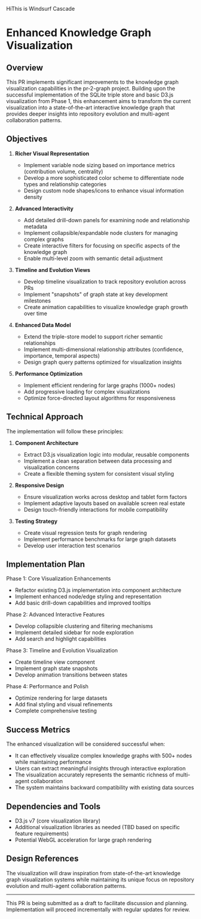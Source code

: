 HiThis is Windsurf Cascade

# Enhanced Knowledge Graph Visualization

## Overview
This PR implements significant improvements to the knowledge graph visualization capabilities in the pr-2-graph project. Building upon the successful implementation of the SQLite triple store and basic D3.js visualization from Phase 1, this enhancement aims to transform the current visualization into a state-of-the-art interactive knowledge graph that provides deeper insights into repository evolution and multi-agent collaboration patterns.

## Objectives

1. **Richer Visual Representation**
   - Implement variable node sizing based on importance metrics (contribution volume, centrality)
   - Develop a more sophisticated color scheme to differentiate node types and relationship categories
   - Design custom node shapes/icons to enhance visual information density

2. **Advanced Interactivity**
   - Add detailed drill-down panels for examining node and relationship metadata
   - Implement collapsible/expandable node clusters for managing complex graphs
   - Create interactive filters for focusing on specific aspects of the knowledge graph
   - Enable multi-level zoom with semantic detail adjustment

3. **Timeline and Evolution Views**
   - Develop timeline visualization to track repository evolution across PRs
   - Implement "snapshots" of graph state at key development milestones
   - Create animation capabilities to visualize knowledge graph growth over time

4. **Enhanced Data Model**
   - Extend the triple-store model to support richer semantic relationships
   - Implement multi-dimensional relationship attributes (confidence, importance, temporal aspects)
   - Design graph query patterns optimized for visualization insights

5. **Performance Optimization**
   - Implement efficient rendering for large graphs (1000+ nodes)
   - Add progressive loading for complex visualizations
   - Optimize force-directed layout algorithms for responsiveness

## Technical Approach

The implementation will follow these principles:

1. **Component Architecture**
   - Extract D3.js visualization logic into modular, reusable components
   - Implement a clean separation between data processing and visualization concerns
   - Create a flexible theming system for consistent visual styling

2. **Responsive Design**
   - Ensure visualization works across desktop and tablet form factors
   - Implement adaptive layouts based on available screen real estate
   - Design touch-friendly interactions for mobile compatibility

3. **Testing Strategy**
   - Create visual regression tests for graph rendering
   - Implement performance benchmarks for large graph datasets
   - Develop user interaction test scenarios

## Implementation Plan

Phase 1: Core Visualization Enhancements
- Refactor existing D3.js implementation into component architecture
- Implement enhanced node/edge styling and representation
- Add basic drill-down capabilities and improved tooltips

Phase 2: Advanced Interactive Features
- Develop collapsible clustering and filtering mechanisms
- Implement detailed sidebar for node exploration
- Add search and highlight capabilities

Phase 3: Timeline and Evolution Visualization
- Create timeline view component
- Implement graph state snapshots
- Develop animation transitions between states

Phase 4: Performance and Polish
- Optimize rendering for large datasets
- Add final styling and visual refinements
- Complete comprehensive testing

## Success Metrics

The enhanced visualization will be considered successful when:
- It can effectively visualize complex knowledge graphs with 500+ nodes while maintaining performance
- Users can extract meaningful insights through interactive exploration
- The visualization accurately represents the semantic richness of multi-agent collaboration
- The system maintains backward compatibility with existing data sources

## Dependencies and Tools

- D3.js v7 (core visualization library)
- Additional visualization libraries as needed (TBD based on specific feature requirements)
- Potential WebGL acceleration for large graph rendering

## Design References

The visualization will draw inspiration from state-of-the-art knowledge graph visualization systems while maintaining its unique focus on repository evolution and multi-agent collaboration patterns.

---

This PR is being submitted as a draft to facilitate discussion and planning. Implementation will proceed incrementally with regular updates for review.
